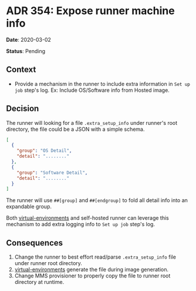# ADR 354: Expose runner machine info

**Date**: 2020-03-02

**Status**: Pending

## Context

- Provide a mechanism in the runner to include extra information in `Set up job` step's log.
  Ex: Include OS/Software info from Hosted image.

## Decision

The runner will looking for a file `.extra_setup_info` under runner's root directory, the file could be a JSON with a simple schema.
```json
[
  {
    "group": "OS Detail",
    "detail": "........"
  },
  {
    "group": "Software Detail",
    "detail": "........"
  }
]
```
The runner will use `##[group]` and `##[endgroup]` to fold all detail info into an expandable group.

Both [virtual-environments](https://github.com/actions/virtual-environments) and self-hosted runner can leverage this mechanism to add extra logging info to `Set up job` step's log.

## Consequences

1. Change the runner to best effort read/parse `.extra_setup_info` file under runner root directory.
2. [virtual-environments](https://github.com/actions/virtual-environments) generate the file during image generation.
3. Change MMS provisioner to properly copy the file to runner root directory at runtime.
